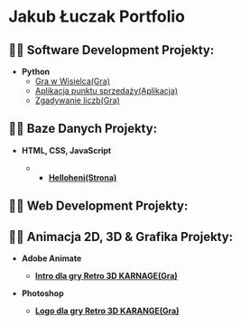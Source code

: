 <h1>Jakub Łuczak Portfolio </h1>


<h2>👨‍💻 Software Development Projekty:</h2>

- <b>Python</b>
  - [Gra w Wisielca(Gra)](https://github.com/JakubLuczak05/Gra-w-Wisielca)
  - [Aplikacja punktu sprzedaży(Aplikacja)](https://github.com/JakubLuczak05/Punkt-Sprzeda-y/blob/main/README.md)
  - [Zgadywanie liczb(Gra)](https://github.com/JakubLuczak05/Zgadywanie-liczb)

<h2>👨‍💻 Baze Danych Projekty:</h2>

- <b>HTML, CSS, JavaScript
  - - [Helloheni(Strona)](https://github.com/JakubLuczak05/Gra-w-Wisielca)

<h2>👨‍💻 Web Development Projekty:</h2> 
   
<h2>👨‍💻 Animacja 2D, 3D & Grafika Projekty:</h2>

- <b>Adobe Animate</b>
  - [Intro dla gry Retro 3D KARNAGE(Gra)]()

- <b>Photoshop</b>
  - [Logo dla gry Retro 3D KARANGE(Gra)](https://github.com/JakubLuczak05/Logo-dla-Gry-)
  




<!--
**joshmadakor1/joshmadakor1** is a ✨ _special_ ✨ repository because its `README.md` (this file) appears on your GitHub profile.

Here are some ideas to get you started:

- 🔭 I’m currently working on ...
- 🌱 I’m currently learning ...
- 👯 I’m looking to collaborate on ...
- 🤔 I’m looking for help with ...
- 💬 Ask me about ...
- 📫 How to reach me: ...
- 😄 Pronouns: ...
- ⚡ Fun fact: ...
-->

